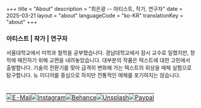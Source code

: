 +++
title = "About"
description = "최은광 -- 아티스트, 작가, 연구자"
date = 2025-03-21
layout = "about"
languageCode = "ko-KR"
translationKey = "about"
+++

### 아티스트 | 작가 | 연구자

서울대학교에서 미학과 철학을 공부했습니다. 경남대학교에서 잠시 교수로 일했지만, 창작에 매진하기 위해 교편을 내려놓았습니다. 대부분의 작품은 텍스트에 대한 고민에서 출발합니다. 기술의 전환기를 맞아 급격히 변화해 가는 텍스트의 위상을 매체 실험으로 탐구합니다. 뉴 미디어를 중심으로 하지만 전통적인 매체를 포기하지는 않습니다.

#

<table style="border: 0; padding: 0; cellspacing: 0;">
    <tr style="border: 0; padding: 0; spacing: 0;">
        <td style="border: 0; padding: 0; spacing: 0;">
            <a href="https://contact.eunkwangchoi.com/ko/" target="_blank" onclick="var width = 1200; var height = 800; var left = (screen.width - width) / 2; var top = (screen.height - height) / 2; if (screen.width > 768) { window.open(this.href, '_blank', 'width=' + width + ',height=' + height + ',top=' + top + ',left=' + left); } else { window.open(this.href, '_blank'); } return false;">
                <img src="/imgs/icon_email.png" alt="E-Mail">
            </a>
        </td>
        <td style="border: 0; padding: 0; spacing: 0;">
            <a href="https://instagram.com/eunkwang.ryan.choi" target="_blank" rel="noopener noreferrer">
                <img src="/imgs/icon_instagram.png" alt="Instagram">
            </a>
        </td>
        <td style="border: 0; padding: 0; spacing: 0;">
            <a href="https://www.behance.net/0477d466" target="_blank" rel="noopener noreferrer">
                <img src="/imgs/icon_behance.png" alt="Behance">
            </a>
        </td>
        <td style="border: 0; padding: 0; spacing: 0;">
            <a href="https://unsplash.com/ko/@ryanchoi" target="_blank" rel="noopener noreferrer">
                <img src="/imgs/icon_unsplash.png" alt="Unsplash">
            </a>
        </td>
        <td style="border: 0; padding: 0; spacing: 0;">
            <a href="https://paypal.me/eunkwangchoi" target="_blank" rel="noopener noreferrer">
                <img src="/imgs/icon_paypal.png" alt="Paypal">
            </a>
        </td>
    </tr>
</table>